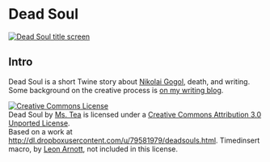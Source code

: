 Dead Soul
=========

[![Dead Soul title screen](http://i.imgur.com/WGb1qtG.png)](http://dl.dropboxusercontent.com/u/79581979/deadsouls.html)

Intro
-----

Dead Soul is a short Twine story about [Nikolai Gogol](http://en.wikipedia.org/wiki/Nikolai_Gogol), death, and writing. Some background on the creative process is [on my writing blog](http://acupofmstea.tumblr.com/post/50553236947/dead-soul).

<a rel="license" href="http://creativecommons.org/licenses/by/3.0/deed.en_US"><img alt="Creative Commons License" style="border-width:0" src="http://i.creativecommons.org/l/by/3.0/88x31.png" /></a><br /><span xmlns:dct="http://purl.org/dc/terms/" href="http://purl.org/dc/dcmitype/InteractiveResource" property="dct:title" rel="dct:type">Dead Soul</span> by <a xmlns:cc="http://creativecommons.org/ns#" href="http://acupofmstea.tumblr.com/" property="cc:attributionName" rel="cc:attributionURL">Ms. Tea</a> is licensed under a <a rel="license" href="http://creativecommons.org/licenses/by/3.0/deed.en_US">Creative Commons Attribution 3.0 Unported License</a>.<br />Based on a work at <a xmlns:dct="http://purl.org/dc/terms/" href="http://dl.dropboxusercontent.com/u/79581979/deadsouls.html" rel="dct:source">http://dl.dropboxusercontent.com/u/79581979/deadsouls.html</a>. Timedinsert macro, by [Leon Arnott](http://l.j-factor.com/twine/), not included in this license.
